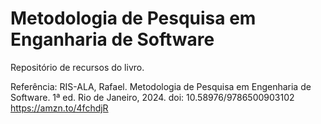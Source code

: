 # Metodologia de Pesquisa em Enganharia de Software
Repositório de recursos do livro.

Referência:
RIS-ALA, Rafael. Metodologia de Pesquisa em Engenharia de Software. 1ª ed. Rio de Janeiro, 2024. doi: 10.58976/9786500903102
https://amzn.to/4fchdjR
